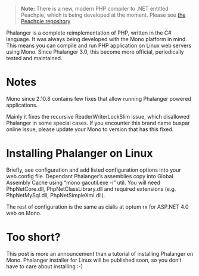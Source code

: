 > **Note:** There is a new, modern PHP compiler to .NET entitled Peachpie, which is being developed at the moment. Please see [the Peachpie repository](https://github.com/iolevel/peachpie)

Phalanger is a complete reimplementation of PHP, written in the C# language. It was always being developed with the Mono platform in mind. This means you can compile and run PHP application on Linux web servers using Mono. Since Phalanger 3.0, this become more official, periodically tested and maintained.

# Notes

Mono since 2.10.8 contains few fixes that allow running Phalanger powered applications.

Mainly it fixes the recursive ReaderWriterLockSlim issue, which disallowed Phalanger in some special cases. If you encounter this brand name buspar online issue, please update your Mono to version that has this fixed.

# Installing Phalanger on Linux

Briefly, see configuration and add listed configuration options into your web.config file. Dependant Phalanger’s assemblies copy into Global Assembly Cache using “mono gacutil.exe -i” util. You will need PhpNetCore.dll, PhpNetClassLibrary.dll and required extensions (e.g. PhpNetMySql.dll, PhpNetSimpleXml.dll).

The rest of configuration is the same as cialis at optum rx for ASP.NET 4.0 web on Mono.

# Too short?

This post is more an announcement than a tutorial of installing Phalanger on Mono. Phalanger installer for Linux will be published soon, so you don’t have to care about installing :-)
